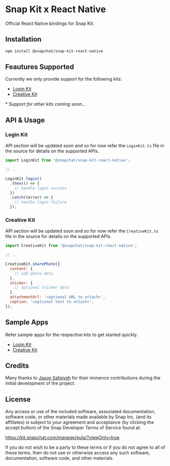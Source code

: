 # Snap Kit x React Native

Official React Native bindings for Snap Kit.

## Installation

```sh
npm install @snapchat/snap-kit-react-native
```

## Feautures Supported

Currently we only provide support for the following kits:

- [Login Kit](https://kit.snapchat.com/login-kit)
- [Creative Kit](https://kit.snapchat.com/creative-kit)

\* _Support for other kits coming soon..._

## API & Usage

### Login Kit

API section will be updated soon and so for now refer the `LoginKit.ts` file in the source for details on the supported APIs.

```js
import LoginKit from '@snapchat/snap-kit-react-native';

// ...

LoginKit.login()
  .then(() => {
    // handle login success
  })
  .catch((error) => {
    // handle login failure
  });
```

### Creative Kit

API section will be updated soon and so for now refer the `CreativeKit.ts` file in the source for details on the supported APIs.

```js
import CreativeKit from '@snapchat/snap-kit-react-native';

// ...

CreativeKit.sharePhoto({
  content: {
    // add photo data
  },
  sticker: {
    // optional sticker data
  },
  attachmentUrl: '<optional URL to attach>',
  caption: '<optional text to attach>',
});
```

## Sample Apps

Refer sample apps for the respective kits to get started quickly.

- [Login Kit](https://github.com/Snapchat/login-kit-sample/tree/main/react-native)
- [Creative Kit](https://github.com/Snapchat/creative-kit-sample/tree/main/react-native)

## Credits

Many thanks to [Jason Safaiyeh](https://github.com/safaiyeh) for their immence contributions during the initial development of the project.

## License

Any access or use of the included software, associated documentation, software
code, or other materials made available by Snap Inc. (and its affiliates) is
subject to your agreement and acceptance (by clicking the accept button) of the
Snap Developer Terms of Service found at:

https://kit.snapchat.com/manage/eula/?viewOnly=true

If you do not wish to be a party to these terms or if you do not agree to all
of these terms, then do not use or otherwise access any such software,
documentation, software code, and other materials.
